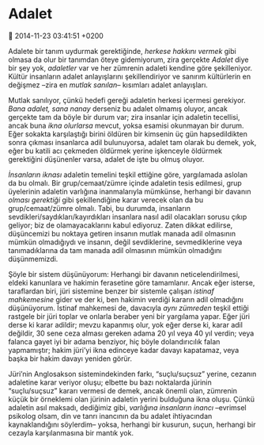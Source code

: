 Adalet
======

:date: 2014-11-23 03:41:51 +0200

Adalete bir tanım uydurmak gerektiğinde, *herkese hakkını vermek* gibi
olmasa da olur bir tanımdan öteye gidemiyorum, zira gerçekte *Adalet*
diye bir şey yok, *adaletler* var ve her zümrenin adaleti kendine göre
şekilleniyor. Kültür insanların adalet anlayışlarını şekillendiriyor ve
sanırım kültürlerin en değişmez –zira en *mutlak sanılan*– kısımları
adalet anlayışları.

Mutlak sanılıyor, çünkü hedefi gereği adaletin herkesi içermesi
gerekiyor. *Bana adalet, sana nanay* derseniz bu adalet olmamış oluyor,
ancak gerçekte tam da böyle bir durum var; zira insanlar için adaletin
tecellisi, ancak buna *ikna olurlarsa* mevcut, yoksa esamisi okunmayan
bir durum. Eğer sokakta karşılaştığı birini öldüren bir kimsenin üç gün
hapsedildikten sonra çıkması insanlarca adil bulunuyorsa, adalet tam
olarak bu demek, yok, eğer bu katili acı çekmeden öldürmek yerine
işkenceyle öldürmek gerektiğini düşünenler varsa, adalet de işte bu
olmuş oluyor.

*İnsanların iknası* adaletin temelini teşkil ettiğine göre, yargılamada
aslolan da bu olmalı. Bir grup/cemaat/zümre içinde adaletin tesis
edilmesi, grup üyelerinin adaletin varlığına inanmalarıyla mümkünse,
herhangi bir davanın *olması gerektiği* gibi şekillendiğine karar
verecek olan da bu grup/cemaat/zümre olmalı. Tabi, bu durumda,
insanların sevdikleri/saydıkları/kayırdıkları insanlara nasıl adil
olacakları sorusu çıkıp geliyor; biz de olamayacaklarını kabul ediyoruz.
Zaten dikkat edilirse, düşüncemizi bu noktaya getiren insanın mutlak
manada adil olmasının mümkün olmadığıydı ve insanın, değil sevdiklerine,
sevmediklerine veya tanımadıklarına da tam manada adil olmasının mümkün
olmadığını düşünmemizdi.

Şöyle bir sistem düşünüyorum: Herhangi bir davanın neticelendirilmesi,
eldeki kanunlara ve hakimin ferasetine göre tamamlanır. Ancak eğer
isterse, taraflardan biri, jüri sistemine benzer bir sistemle çalışan
*istinaf mahkemesine* gider ve der ki, ben hakimin verdiği kararın adil
olmadığını düşünüyorum. İstinaf mahkemesi de, davacıyla *aynı zümreden*
teşkil ettiği rastgele bir jüri toplar ve onlarla beraber yeni bir
yargılama yapar. Eğer jüri derse ki karar adildir; mevzu kapanmış olur,
yok eğer derse ki, karar adil değildir, 30 sene ceza alması gereken
adama 20 yıl veya 40 yıl verdin; veya falanca gayet iyi bir adama
benziyor, hiç böyle dolandırıcılık falan yapmamıştır; hakim jüri’yi ikna
edinceye kadar davayı kapatamaz, veya başka bir hakim davayı yeniden
görür.

Jüri’nin Anglosakson sistemindekinden farkı, “suçlu/suçsuz” yerine,
cezanın adaletine karar veriyor oluşu; elbette bu bazı noktalarda
jürinin “suçlu/suçsuz” kararı vermesi de demek, ancak önemli olan,
zümrenin küçük bir örneklemi olan jürinin adaletin yerini bulduğuna ikna
oluşu. Çünkü adaletin asıl maksadı, dediğimiz gibi, *varlığına
insanların inancı* –evrimsel psikolog olsam, din ve tanrı inancının da
bu adalet ihtiyacından kaynaklandığını söylerdim– yoksa, herhangi bir
kusurun, suçun, herhangi bir cezayla karşılanmasına bir mantık yok.
